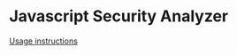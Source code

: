 Javascript Security Analyzer
=======
[Usage instructions](https://github.com/haeroe/jssanal/wiki/Usage-instructions)